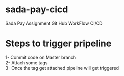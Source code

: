 # sada-pay-cicd
Sada Pay Assignment Git Hub WorkFlow CI/CD

# Steps to trigger pripeline
1- Commit code on Master branch  
2- Attach some tags  
3- Once the tag get attached pipeline will get triggered
